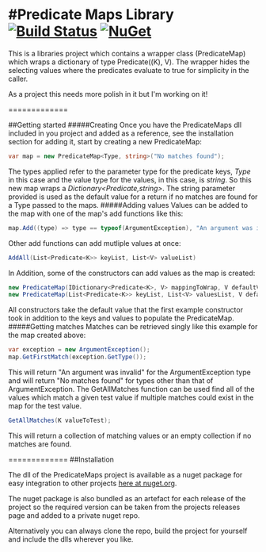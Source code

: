 #Predicate Maps Library
[![Build Status](https://travis-ci.org/Patypus/PredicateMaps.svg?branch=master)](https://travis-ci.org/Patypus/PredicateMaps)
[![NuGet](https://img.shields.io/nuget/v/PredicateMaps.svg)](http://www.nuget.org/packages/PredicateMaps)
=============
This is a libraries project which contains a wrapper class (PredicateMap) which wraps a dictionary of type Predicate((K), V). The wrapper hides the selecting values where the predicates evaluate to true for simplicity in the caller.

As a project this needs more polish in it but I'm working on it!

=============

##Getting started
#####Creating
Once you have the PredicateMaps dll included in you project and added as a reference, see the installation section for adding it, start by creating a new PredicateMap:
```C#
var map = new PredicateMap<Type, string>("No matches found");
```
The types applied refer to the parameter type for the predicate keys, *Type* in this case and the value type for the values, in this case, is *string*. So this new map wraps a *Dictionary<Predicate<Type>,string>*. The string parameter provided is used as the default value for a return if no matches are found for a Type passed to the maps. 
#####Adding values
Values can be added to the map with one of the map's add functions like this:
```C#
map.Add((type) => type == typeof(ArgumentException), "An argument was invalid");
```
Other add functions can add mutliple values at once:
```C#
AddAll(List<Predicate<K>> keyList, List<V> valueList)
```
In Addition, some of the constructors can add values as the map is created:
```C#
new PredicateMap(IDictionary<Predicate<K>, V> mappingToWrap, V defaultValue)
new PredicateMap(List<Predicate<K>> keyList, List<V> valuesList, V defaultValue)
```
All constructors take the default value that the first example constructor took in addition to the keys and values to populate the PredicateMap. 
#####Getting matches
Matches can be retrieved singly like this example for the map created above:
```C#
var exception = new ArgumentException();
map.GetFirstMatch(exception.GetType());
```
This will return "An argument was invalid" for the ArgumentException type and will return "No matches found" for types other than that of ArgumentException.
The GetAllMatches function can be used find all of the values which match a given test value if multiple matches could exist in the map for the test value.
```C#
GetAllMatches(K valueToTest);
```
This will return a collection of matching values or an empty collection if no matches are found.

=============
##Installation

The dll of the PredicateMaps project is available as a nuget package for easy integration to other projects [here at nuget.org](https://www.nuget.org/packages/PredicateMaps).

The nuget package is also bundled as an artefact for each release of the project so the required version can be taken from the projects releases page and added to a private nuget repo.

Alternatively you can always clone the repo, build the project for yourself and include the dlls wherever you like.
